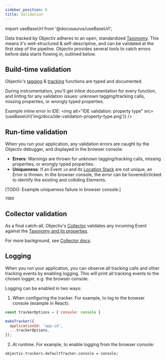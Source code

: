 ```yaml
---
sidebar_position: 6
title: Validation
---
```


import useBaseUrl from '@docusaurus/useBaseUrl';

Data tracked by Objectiv adheres to an open, standardized [Taxonomy](/taxonomy/overview.md). This means it's 
well-structured & self-descriptive, and can be validated at the first step of the pipeline. Objectiv provides 
several tools to catch errors before data starts flowing in, outlined below.

## Build-time validation
Objectiv's [tagging](/tracking/api-reference/location-taggers/overview.md) & 
[tracking](/tracking/api-reference/event-trackers/overview.md) functions are typed and documented.

During instrumentation, you'll get inline documentation for every function, and linting for any validation 
issues: unknown tagging/tracking calls, missing properties, or wrongly typed properties.

Example inline error in IDE:
<img alt="IDE validation: property type" src={useBaseUrl('img/docs/ide-validation-property-type.png')} />

## Run-time validation
When you run your application, any validation errors are caught by the Objectiv debugger, and displayed in the
browser console:

* **Errors**: Warnings are thrown for unknown tagging/tracking calls, missing properties, or wrongly typed 
  properties.
* **Uniqueness**: If an Event `id` and its [Location Stack](locations.md) are not unique, an Error is thrown.
  In the browser console, the error can be hovered/clicked to identify the existing and colliding Elements.

[TODO: Example uniqueness failure in browser console:]
```console
TODO
```

## Collector validation
As a final catch-all, Objectiv's [Collector](./collector.md) validates any incoming Event against the 
[Taxonomy and its properties](/taxonomy/events/overview.md). 

For more background, see [Collector docs](./collector.md).

## Logging
When you run your application, you can observe all tracking calls and other tracking events by enabling 
logging. This will print all tracking events to the chosen logger, e.g. the browser console.

Logging can be enabled in two ways:
1. When configuring the tracker. For example, to log to the browser console (example in React):
```js
const trackerOptions = { console: console }

makeTracker({
  applicationId: 'app-id',
  ...trackerOptions,
});
```
2. At runtime. For example, to enable logging from the browser console:
```console
objectiv.trackers.defaultTracker.console = console;
```
